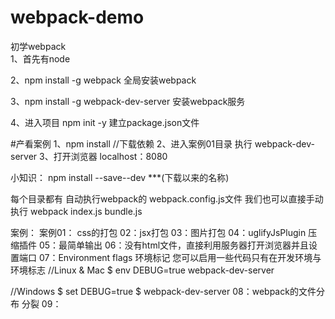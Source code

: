 # webpack-demo


初学webpack <br/>
1、首先有node

2、npm install -g webpack  全局安装webpack

3、npm install -g webpack-dev-server  安装webpack服务

4、进入项目 npm init -y  建立package.json文件


#产看案例
1、npm install //下载依赖
2、进入案例01目录   执行  webpack-dev-server
3、打开浏览器   localhost：8080   

小知识：
npm install --save--dev ***(下载以来的名称)

每个目录都有 自动执行webpack的  webpack.config.js文件  我们也可以直接手动执行   webpack index.js bundle.js 

案例：
案例01： css的打包
02：jsx打包
03：图片打包
04：uglifyJsPlugin 压缩插件
05：最简单输出
06：没有html文件，直接利用服务器打开浏览器并且设置端口
07：Environment flags 环境标记  您可以启用一些代码只有在开发环境与环境标志
 //Linux & Mac
$ env DEBUG=true webpack-dev-server

 //Windows
$ set DEBUG=true
$ webpack-dev-server
08：webpack的文件分布  分裂
09：


